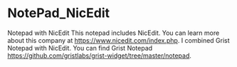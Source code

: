 # NotePad_NicEdit
Notepad with NicEdit
This notepad includes NicEdit. You can learn more about this company at https://www.nicedit.com/index.php. I combined Grist Notepad with NicEdit. You can find Grist Notepad https://github.com/gristlabs/grist-widget/tree/master/notepad.
